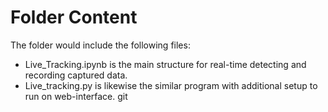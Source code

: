 # Folder Content

The folder would include the following files:

- Live_Tracking.ipynb is the main structure for real-time detecting and recording captured data.
- Live_tracking.py is likewise the similar program with additional setup to run on web-interface.
git 